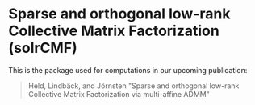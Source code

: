 # Sparse and orthogonal low-rank Collective Matrix Factorization (solrCMF)

This is the package used for computations in our upcoming publication:

> Held, Lindbäck, and Jörnsten "Sparse and orthogonal low-rank
> Collective Matrix Factorization via multi-affine ADMM"
